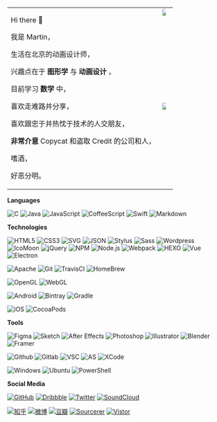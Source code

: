 ### 

<!--
**MartinRGB/martinrgb** is a ✨ _special_ ✨ repository because its `README.md` (this file) appears on your GitHub profile.

Here are some ideas to get you started:

- 🔭 I’m currently working on ...
- 🌱 I’m currently learning ...
- 👯 I’m looking to collaborate on ...
- 🤔 I’m looking for help with ...
- 💬 Ask me about ...
- 📫 How to reach me: ...
- 😄 Pronouns: ...
- ⚡ Fun fact: ...
![MartinRGB's github stats](https://github-readme-stats.vercel.app/api?username=martinrgb&show_icons=true)
![Top Langs](https://github-readme-stats.vercel.app/api/top-langs/?username=martinrgb&layout=compact)

-->


<table>
    <tbody>
        <tr>
            <td rowspan=4>
              
Hi there 👋

我是 Martin，

生活在北京的动画设计师，

兴趣点在于 __图形学__ 与 __动画设计__ ，

目前学习 __数学__ 中，

喜欢走难路并分享，

喜欢跟忠于并热忱于技术的人交朋友，

__非常介意__ Copycat 和盗取 Credit 的公司和人，

嗜酒，

好恶分明。
          </td>
            <td rowspan=2>
	<img style="max-width: 50% !important;" src="https://github-readme-stats.vercel.app/api/top-langs/?username=martinrgb&card_width=495" />
	
</td>
        </tr>
        <tr>
        </tr>
        <tr>
            <td rowspan=2><img style="max-width: 50% !important;" src="https://github-readme-stats.vercel.app/api?username=martinrgb&show_icons=true" /></td>
        </tr>
        <tr>
        </tr>
    </tbody>
</table>


**Languages**

![C](https://img.shields.io/badge/-C-000?&logo=C)
![Java](https://img.shields.io/badge/-Java-000?&logo=Java&logoColor=007396)
![JavaScript](https://img.shields.io/badge/-JavaScript-000?&logo=JavaScript)
![CoffeeScript](https://img.shields.io/badge/-CoffeeScript-000?&logo=CoffeeScript)
![Swift](https://img.shields.io/badge/-Swift-000?&logo=Swift)
![Markdown](https://img.shields.io/badge/-Markdown-000?&logo=Markdown)

**Technologies**

![HTML5](https://img.shields.io/badge/-HTML5-000?&logo=HTML5)
![CSS3](https://img.shields.io/badge/-CSS3-000?&logo=CSS3)
![SVG](https://img.shields.io/badge/-SVG-000?&logo=SVG)
![JSON](https://img.shields.io/badge/-JSON-000?&logo=JSON)
![Stylus](https://img.shields.io/badge/-Stylus-000?&logo=Stylus)
![Sass](https://img.shields.io/badge/-Sass-000?&logo=Sass)
![Wordpress](https://img.shields.io/badge/-WordPress-000?&logo=Wordpress)
![IcoMoon](https://img.shields.io/badge/-IcoMoon-000?&logo=IcoMoon)
![jQuery](https://img.shields.io/badge/-jQuery-000?&logo=jquery)
![NPM](https://img.shields.io/badge/-NPM-000?&logo=npm)
![Node.js](https://img.shields.io/badge/-Node.js-000?&logo=node.js)
![Webpack](https://img.shields.io/badge/-Webpack-000?&logo=Webpack)
![HEXO](https://img.shields.io/badge/-HEXO-000?&logo=hexo)
![Vue](https://img.shields.io/badge/-Vue-000?&logo=vue.js)
![Electron](https://img.shields.io/badge/-Electron-000?&logo=Electron)

![Apache](https://img.shields.io/badge/-Apache-000?&logo=Apache)
![Git](https://img.shields.io/badge/-Git-000?&logo=git)
![TravisCI](https://img.shields.io/badge/-TravisCI-000?&logo=Travis-CI)
![HomeBrew](https://img.shields.io/badge/-HomeBrew-000?&logo=HomeBrew)

![OpenGL](https://img.shields.io/badge/-OpenGL-000?&logo=opengl)
![WebGL](https://img.shields.io/badge/-WebGL-000?&logo=webgl)

![Android](https://img.shields.io/badge/-Android-000?&logo=android)
![Bintray](https://img.shields.io/badge/-Bintray-000?&logo=jfrog-bintray)
![Gradle](https://img.shields.io/badge/-Gradle-000?&logo=Gradle)

![iOS](https://img.shields.io/badge/-iOS-000?&logo=iOS)
![CocoaPods](https://img.shields.io/badge/-CocoaPods-000?&logo=CocoaPods)


**Tools**

![Figma](https://img.shields.io/badge/-Figma-000?&logo=Figma)
![Sketch](https://img.shields.io/badge/-Sketch-000?&logo=Sketch)
![After Effects](https://img.shields.io/badge/-AfterEffects-000?&logo=adobe-after-effects)
![Photoshop](https://img.shields.io/badge/-Photoshop-000?&logo=adobe-photoshop)
![Illustrator](https://img.shields.io/badge/-Illustrator-000?&logo=adobe-Illustrator)
![Blender](https://img.shields.io/badge/-Blender-000?&logo=blender)
![Framer](https://img.shields.io/badge/-Framer-000?&logo=framer)

![Github](https://img.shields.io/badge/-Github-000?&logo=Github)
![Gitlab](https://img.shields.io/badge/-Gitlab-000?&logo=Gitlab)
![VSC](https://img.shields.io/badge/-VSCode-000?&logo=visual-studio-code)
![AS](https://img.shields.io/badge/-AndroidStudio-000?&logo=android-studio)
![XCode](https://img.shields.io/badge/-Xcode-000?&logo=XCode)

![Windows](https://img.shields.io/badge/-Ubuntu-000?&logo=Windows)
![Ubuntu](https://img.shields.io/badge/-Ubuntu-000?&logo=Ubuntu)
![PowerShell](https://img.shields.io/badge/-PowerShell-000?&logo=powershell)

**Social Media**

<p align="left">
<a href="https://github.com/martinrgb"><img src="https://img.shields.io/github/followers/martinrgb?style=social" alt="GitHub"></a>
<a href="https://dribbble.com/martinrgb"><img src="https://img.shields.io/badge/Dribbble--_.svg?style=social&logo=dribbble" alt="Dribbble"></a>
<a href="https://twitter.com/qiuyinsen"><img src="https://img.shields.io/twitter/follow/qiuyinsen?label=follow&style=social" alt="Twitter"></a>
<a href="https://soundcloud.com/martinrgb"><img src="https://img.shields.io/badge/SoundCloud--_.svg?style=social&logo=SoundCloud" alt="SoundCloud"></a>
	
<a href="https://www.zhihu.com/people/martinrgb"><img src="https://img.shields.io/badge/知乎--_.svg?style=social&logo=zhihu" alt="知乎"></a>
<a href="https://weibo.com/1956547962"><img src="https://img.shields.io/badge/微博--_.svg?style=social&logo=sina-weibo" alt="微博"></a>
<a href="https://www.douban.com/people/MartinRGB/"><img src="https://img.shields.io/badge/豆瓣--_.svg?style=social&logo=douban" alt="豆瓣"></a>
<a href="https://sourcerer.io/martinrgb"><img src="https://img.shields.io/badge/Sourcerer.io--_.svg?style=social" alt="Sourcerer"></a>
<a href="https://github.com/martinrgb"><img src="https://visitor-badge.glitch.me/badge?page_id=martinrgb.martinrgb" alt="Vistor"></a>
</p>
